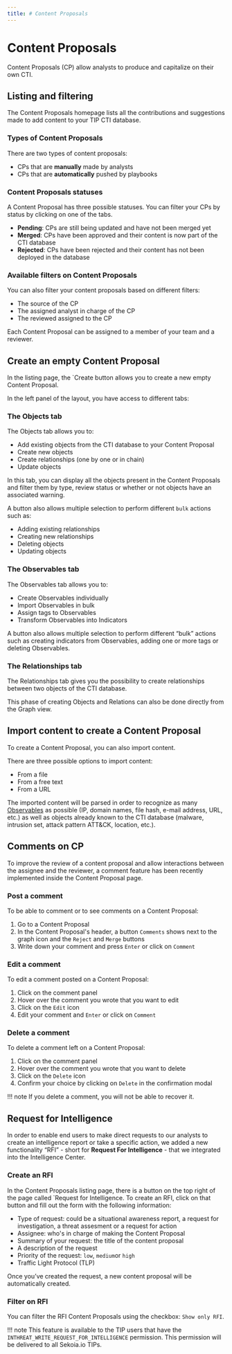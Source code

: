 ```yaml
---
title: # Content Proposals
---
```


# Content Proposals

Content Proposals (CP) allow analysts to produce and capitalize on their own CTI.

## Listing and filtering

The Content Proposals homepage lists all the contributions and suggestions made to add content to your TIP CTI database.

### Types of Content Proposals

There are two types of content proposals:

- CPs that are **manually** made by analysts
- CPs that are **automatically** pushed by playbooks

### Content Proposals statuses

A Content Proposal has three possible statuses. You can filter your CPs by status by clicking on one of the tabs.

- **Pending**: CPs are still being updated and have not been merged yet
- **Merged**: CPs have been approved and their content is now part of the CTI database
- **Rejected**: CPs have been rejected and their content has not been deployed in the database

### Available filters on Content Proposals

You can also filter your content proposals based on different filters:

- The source of the CP
- The assigned analyst in charge of the CP
- The reviewed assigned to the CP

Each Content Proposal can be assigned to a member of your team and a reviewer.

## Create an empty Content Proposal

In the listing page, the `Create button allows you to create a new empty Content Proposal.

In the left panel of the layout, you have access to different tabs:

### The Objects tab

The Objects tab allows you to:

- Add existing objects from the CTI database to your Content Proposal
- Create new objects
- Create relationships (one by one or in chain)
- Update objects

In this tab, you can display all the objects present in the Content Proposals and filter them by type, review status or whether or not objects have an associated warning.

A button also allows multiple selection to perform different `bulk` actions such as: 

- Adding existing relationships
- Creating new relationships
- Deleting objects
- Updating objects

### The Observables tab

The Observables tab allows you to:

- Create Observables individually
- Import Observables in bulk
- Assign tags to Observables
- Transform Observables into Indicators

A button also allows multiple selection to perform different “bulk” actions such as creating indicators from Observables, adding one or more tags or deleting Observables.

### The Relationships tab

The Relationships tab gives you the possibility to create relationships between two objects of the CTI database.

This phase of creating Objects and Relations can also be done directly from the Graph view.

## Import content to create a Content Proposal

To create a Content Proposal, you can also import content.

There are three possible options to import content:

- From a file
- From a free text
- From a URL

The imported content will be parsed in order to recognize as many [Observables](https://docs.sekoia.io/tip/features/consume/observables/) as possible (IP, domain names, file hash, e-mail address, URL, etc.) as well as objects already known to the CTI database (malware, intrusion set, attack pattern ATT&CK, location, etc.).

## Comments on CP

To improve the review of a content proposal and allow interactions between the assignee and the reviewer, a comment feature has been recently implemented inside the Content Proposal page.

### Post a comment
To be able to comment or to see comments on a Content Proposal: 

1. Go to a Content Proposal
2. In the Content Proposal's header, a button `Comments` shows next to the graph icon and the `Reject` and `Merge` buttons
3. Write down your comment and press `Enter` or click on `Comment`

### Edit a comment
To edit a comment posted on a Content Proposal: 

1. Click on the comment panel
2. Hover over the comment you wrote that you want to edit
3. Click on the `Edit` icon
4. Edit your comment and `Enter` or click on `Comment`

### Delete a comment
To delete a comment left on a Content Proposal: 

1. Click on the comment panel
2. Hover over the comment you wrote that you want to delete
3. Click on the `Delete` icon
4. Confirm your choice by clicking on `Delete` in the confirmation modal

!!! note
    If you delete a comment, you will not be able to recover it.

## Request for Intelligence

In order to enable end users to make direct requests to our analysts to create an intelligence report or take a specific action, we added a new functionality “RFI” - short for **Request For Intelligence** - that we integrated into the Intelligence Center.

### Create an RFI

In the Content Proposals listing page, there is a button on the top right of the page called `Request for Intelligence.
To create an RFI, click on that button and fill out the form with the following information:

- Type of request: could be a situational awareness report, a request for investigation, a threat assesment or a request for action
- Assignee: who's in charge of making the Content Proposal
- Summary of your request: the title of the content proposal
- A description of the request
- Priority of the request: `low`, `medium`or `high`
- Traffic Light Protocol (TLP)

Once you’ve created the request, a new content proposal will be automatically created.

### Filter on RFI
You can filter the RFI Content Proposals using the checkbox: `Show only RFI`.

!!! note
    This feature is available to the TIP users that have the `INTHREAT_WRITE_REQUEST_FOR_INTELLIGENCE` permission. This permission will be delivered to all Sekoia.io TIPs. 
